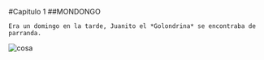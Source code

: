 #Capitulo 1
##MONDONGO

	Era un domingo en la tarde, Juanito el *Golondrina* se encontraba de parranda.
![cosa]()
